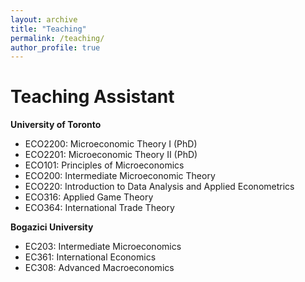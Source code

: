```yaml
---
layout: archive
title: "Teaching"
permalink: /teaching/
author_profile: true
---
```



# Teaching Assistant

**University of Toronto**
- ECO2200: Microeconomic Theory I (PhD)
- ECO2201: Microeconomic Theory II (PhD)
- ECO101: Principles of Microeconomics
- ECO200: Intermediate Microeconomic Theory
- ECO220: Introduction to Data Analysis and Applied Econometrics
- ECO316: Applied Game Theory
- ECO364: International Trade Theory

**Bogazici University**
- EC203: Intermediate Microeconomics
- EC361: International Economics
- EC308: Advanced Macroeconomics
